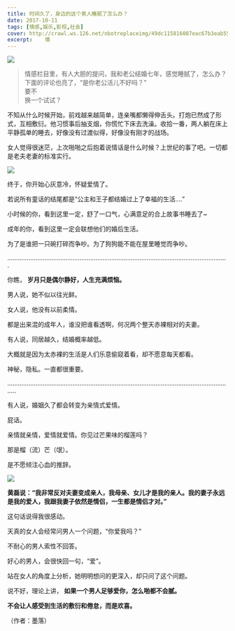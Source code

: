 ```yaml
---
title: 时间久了，身边的这个男人睡腻了怎么办？
date: 2017-10-11
tags: [情感,娱乐,影视,社会]
cover: http://crawl.ws.126.net/nbotreplaceimg/49dc115816087eac67b3eab55e507b87/311775fd6e75f687686c7b8ed62af80f.jpg
excerpt:    情
---
```

![](http://crawl.ws.126.net/nbotreplaceimg/49dc115816087eac67b3eab55e507b87/311775fd6e75f687686c7b8ed62af80f.jpg)  

> 情感栏目里，有人大胆的提问，我和老公结婚七年，感觉睡腻了，怎么办？  
> 下面的评论也亮了，“是你老公活儿不好吗？”  
> 要不  
> 换一个试试？  
>

不知从什么时候开始，前戏越来越简单，连亲嘴都懒得伸舌头。打炮已然成了形式，互相敷衍。他习惯事后抽支烟，你慌忙下床去洗澡。收拾一番，两人躺在床上平静孤单的睡去，好像没有过渡似得，好像没有刚才的战场。  

女人觉得很迷茫，上次啪啪之后抱着说情话是什么时候？上世纪的事了吧。一切都是老夫老妻的标准实行。

![](http://crawl.ws.126.net/nbotreplaceimg/bc4e413e0404ea8b386b4334d5ba150d/1ca1aeef5007f2711217e198fc415576.jpg)  

终于，你开始心灰意冷，怀疑爱情了。

若说所有童话的结尾都是“公主和王子都结婚过上了幸福的生活....”

小时候的你，看到这里一定，舒了一口气，心满意足的合上故事书睡去了~

成年的你，看到这里一定会联想他们的婚后生活。

为了是谁把一只碗打碎而争吵。为了狗狗能不能在屋里睡觉而争吵。

.............................................................................................................................

你瞧， **岁月只是偶尔静好，人生充满烦恼。**

男人说，她不似以往光鲜。

女人说，他没有以前柔情。

都是出来混的成年人，谁没把谁看透啊，何况两个整天赤裸相对的夫妻。

有人说，同居越久，结婚概率越低。

大概就是因为太赤裸的生活是人们乐意偷窥着看，却不愿意每天都看。

神秘，隐私。一直都很重要。

.................................................................................................................................

有人说，婚姻久了都会转变为亲情式爱情。

屁话。

亲情就亲情，爱情就爱情。你见过芒果味的榴莲吗？

那是榴（流）芒（氓）。

是不愿倾注心血的推辞。

![](http://crawl.ws.126.net/nbotreplaceimg/bc4e413e0404ea8b386b4334d5ba150d/48ee60d84f43200c9dbb4f3f83295d52.jpg)  

**黄磊说：“我非常反对夫妻变成亲人，我母亲、女儿才是我的亲人。我的妻子永远是我的爱人，我跟我妻子依然是情侣，一生都是情侣才对。”**

这句话说得我很感动。

天真的女人会经常问男人一个问题，“你爱我吗？”

不耐心的男人索性不回答。

好心的男人，会很快回一句，“爱”。

站在女人的角度上分析，她明明想问的更深入，却只问了这个问题。

说不好，理论上讲， **如果一个男人足够爱你，怎么啪都不会腻。**

**不会让人感受到生活的敷衍和倦怠，而是欢喜。**

（作者：墨落）

